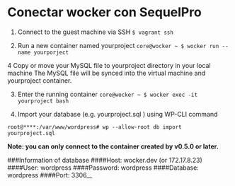 # Conectar wocker con SequelPro

1. Connect to the guest machine via SSH
```$ vagrant ssh```

2. Run a new container named yourproject
```core@wocker ~ $ wocker run --name yourporject```

4 Copy or move your MySQL file to yourproject directory in your local machine
The MySQL file will be synced into the virtual machine and yourproject container.

3. Enter the running container
```core@wocker ~ $ wocker exec -it yourproject bash```

4. Import your database (e.g. yourproject.sql ) using WP-CLI command

```root@****:/var/www/wordpress# wp --allow-root db import yourproject.sql```


__Note: you can only connect to the container created by v0.5.0 or later.__

###Information of database
####Host: wocker.dev (or 172.17.8.23)
####User: wordpress
####Password: wordpress
####Database: wordpress
####Port: 3306__
